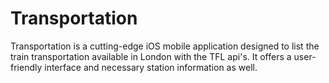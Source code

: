 # Transportation
Transportation is a cutting-edge iOS mobile application designed to list the train transportation available in London with the TFL api's. It offers a user-friendly interface and necessary station information as well.
